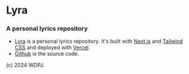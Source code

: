 # Lyra
### A personal lyrics repository

- [Lyra](https://lyra.dev) is a personal lyrics repository. It's built with [Next.js](https://nextjs.org) and [Tailwind CSS](https://tailwindcss.com) and deployed with [Vercel](https://vercel.com).
- [Github](https://github.com/lyradotdev/lyra) is the source code.

(c) 2024 WDPJ.